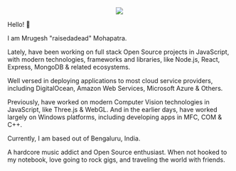 <div align="center">
  <img src="https://github.com/raisedadead/raisedadead/raw/master/cover.svg?sanitize=true">
</div>

Hello! :wave:

I am Mrugesh "raisedadead" Mohapatra.

Lately, have been working on full stack Open Source projects in JavaScript, with modern technologies, frameworks and libraries, like Node.js, React, Express, MongoDB & related ecosystems.

Well versed in deploying applications to most cloud service providers, including DigitalOcean, Amazon Web Services, Microsoft Azure & Others.

Previously, have worked on modern Computer Vision technologies in JavaScript, like Three.js & WebGL. And in the earlier days, have worked largely on Windows platforms, including developing apps in MFC, COM & C++.

Currently, I am based out of Bengaluru, India.

A hardcore music addict and Open Source enthusiast. When not hooked to my notebook, love going to rock gigs, and traveling the world with friends.

